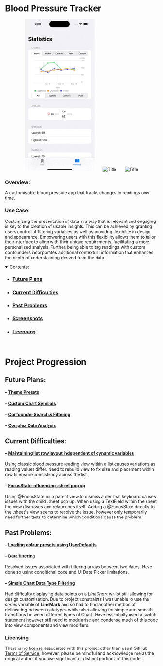 # Blood Pressure Tracker

<section align="center">
  <img src="PreviewAssets/ScreenRecording1.gif" width="230" title="App Simulator Example">
  &nbsp;&nbsp;&nbsp;&nbsp;&nbsp;
  <img src="PreviewAssets/ScreenRecording2.gif" width="200"  title="Title">
  &nbsp;&nbsp;&nbsp;&nbsp;&nbsp;
<img src="PreviewAssets/ScreenRecording3.gif" width="175"  title="Title">
</section>

### Overview:

A customisable blood pressure app that tracks changes in readings over time.

### Use Case:

Customising the presentation of data in a way that is relevant and engaging is key to the creation of usable insights. This can be achieved by granting users control of filtering variables as well as providng flexibility in design and appearance. Empowering users with this flexibility allows them to tailor their interface to align with their unique requirements, facilitating a more personalised analysis. Further, being able to tag readings with custom confounders incorporates additional contextual information that enhances the depth of understanding derived from the data. 
 

<details open>
    <summary>Contents:</summary>
    <ul class="overview-section">
        <li><h3><a href="#future-plans">Future Plans</a></h3></li>
        <li><h3><a href="#current-difficulties">Current Difficulties</a></h3></li>
        <li><h3><a href="#past-problems">Past Problems</a></h3></li>
        <li><h3><a href="#screenshots">Screenshots</a></h3></li>
        <li><h3><a href="#licensing">Licensing</a></h3></li>
    </ul>
</details>
&nbsp;

# Project Progression


## Future Plans:

#### - <ins>Theme Presets</ins>



#### - <ins>Custom Chart Symbols</ins>

#### - <ins>Confounder Search & Filtering</ins>

#### - <ins>Complex Data Analysis</ins>




## Current Difficulties:

#### - <ins>Maintaining list row layout independent of dynamic variables</ins>

Using classic blood pressure reading view within a list causes variations as reading values differ. Need to rebuild view to fix size and placement within row to ensure consistency across the list.

#### - <ins>FocusState influencing .sheet pop up</ins>

Using @FocusState on a parent view to dismiss a decimal keyboard causes issues with the child .sheet pop up. When using a TextField within the sheet the view dismisses and relaunches itself. Adding a @FocusState directly to the .sheet's view seems to resolve the issue, however only temporarily, need further tests to determine which conditions cause the problem.



## Past Problems:


#### - <ins>Loading colour presets using UserDefaults</ins>

#### - <ins>Date filtering</ins>

Resolved issues associated with filtering arrays between two dates. Have done so using conditional code and UI Date Picker limitations.


#### - <ins>Simple Chart Data Type Filtering</ins>

Had difficulty displaying data points on a *LineChart* whilst still allowing for design customisation. Due to project constraints I was unable to use the *series* variable of **LineMark** and so had to find another method of delineating between datatypes whilst also allowing for simple and smooth transitions between different types of Chart. Have essentially used a switch statement however still need to modularise and condense much of this code into view components and view modifiers.



<!-- # Screenshots -->



<!-- <section align="center">
  <img src="PreviewAssets/Screenshot1.png" width="200" title="PreviewAssets/App Example">
  &nbsp;&nbsp;&nbsp;&nbsp;&nbsp;
  <img src="PreviewAssets/Screenshot1.png" width="175"  title="Game Log Details">
  &nbsp;&nbsp;&nbsp;&nbsp;&nbsp;
<img src="PreviewAssets/Screenshot1.png" width="150"  title="Statistics View">
</section>
<br>

<section align="center">
  <img src="PreviewAssets/Screenshot1.png" width="150" title="PreviewAssets/App Example">
  &nbsp;&nbsp;&nbsp;&nbsp;&nbsp;
  <img src="PreviewAssets/Screenshot1.png" width="175"  title="Game Log Details">
  &nbsp;&nbsp;&nbsp;&nbsp;&nbsp;
<img src="PreviewAssets/Screenshot1.png" width="200"  title="Statistics View">
</section>
<br> -->



### Licensing

There is [no license](https://choosealicense.com/no-permission/) associated with this project other than usual GitHub [Terms of Service](https://docs.github.com/en/site-policy/github-terms/github-terms-of-service), however, please be mindful and acknowledge me as the original author if you use significant or distinct portions of this code.
